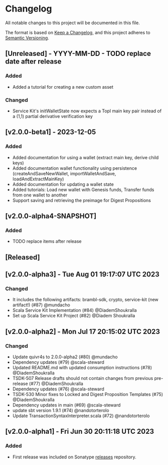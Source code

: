 # Changelog

All notable changes to this project will be documented in this file.

The format is based on [Keep a Changelog](https://keepachangelog.com/en/1.0.0/),
and this project adheres to [Semantic Versioning](https://semver.org/spec/v2.0.0.html).

## [Unreleased] - YYYY-MM-DD - TODO replace date after release 

### Added

- Added a tutorial for creating a new custom asset

### Changed

- Service Kit's initWalletState now expects a Topl main key pair instead of a (1,1) partial derivative verification key

## [v2.0.0-beta1] - 2023-12-05

### Added

- Added documentation for using a wallet (extract main key, derive child keys) 
- Added documentation wallet functionality using persistence (createAndSaveNewWallet, importWalletAndSave, loadAndExtractMainKey) 
- Added documentation for updating a wallet state
- Added tutorials: Load new wallet with Genesis funds, Transfer funds from one wallet to another
- Support saving and retrieving the preimage for Digest Propositions

## [v2.0.0-alpha4-SNAPSHOT] 

### Added
- TODO replace items after release

## [Released] 

## [v2.0.0-alpha3] - Tue Aug 01 19:17:07 UTC 2023	

### Changed
 
- It includes the following artifacts: brambl-sdk, crypto, service-kit (new artifact!)  (#87) @mundacho
- Scala Service Kit Implementation (#84) @DiademShoukralla
- Set up Scala Service Kit Project (#82) @Diadem Shoukralla

## [v2.0.0-alpha2] - Mon Jul 17 20:15:02 UTC 2023

### Changed

- Update quivr4s to 2.0.0-alpha2 (#80) @mundacho
- Dependency updates (#79) @scala-steward
- Updated README.md with updated consumption instructions (#78) @DiademShoukralla
- TSDK-507 Release drafts should not contain changes from previous pre-release (#77) @DiademShoukralla
- Dependency updates (#76) @scala-steward
- TSDK-530 Minor fixes to Locked and Digest Proposition Templates (#75) @DiademShoukralla
- Dependency updates in main (#69) @scala-steward
- update sbt version 1.9.1 (#74) @nandotorterolo
- Update TransactionSyntaxInterpreter.scala (#72) @nandotorterolo


## [v2.0.0-alpha1] - Fri Jun 30 20:11:18 UTC 2023		

### Added

- First release was included on Sonatype [releases](https://s01.oss.sonatype.org/content/repositories/releases/co/topl/brambl-sdk_2.13/) repository.
